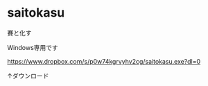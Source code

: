 # saitokasu
賽と化す

Windows専用です

https://www.dropbox.com/s/p0w74kgrvyhv2cg/saitokasu.exe?dl=0

↑ダウンロード

